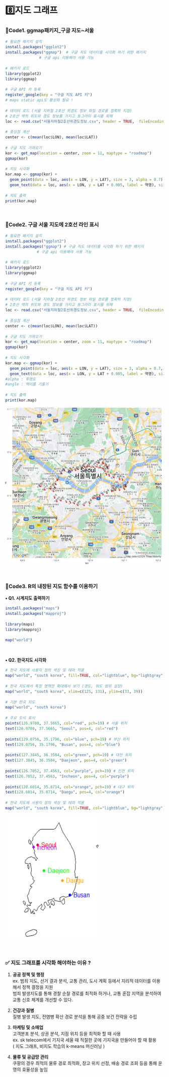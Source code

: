 # 8️⃣지도 그래프  
### 📍Code1. ggmap패키지_구글 지도~서울
```r
# 필요한 패키지 설치
install.packages("ggplot2")
install.packages("ggmap")  # 구글 지도 데이터를 시각화 하기 위한 패키지
			   # 구글 api 이용해야 사용 가능 

# 패키지 로드
library(ggplot2)
library(ggmap)

# 구글 API 키 등록
register_google(key = "구글 지도 API 키")
# maps static api도 활성화 필요 ! 

# 데이터 로드 (서울 지하철 2호선 위경도 정보 파일 경로를 정확히 지정)
# 2호선 역의 위도와 경도 정보를 가지고 동그라미 표시를 위해 
loc <- read.csv("서울지하철2호선위경도정보.csv", header = TRUE,  fileEncoding ="euc-kr" )

# 중심점 계산
center <- c(mean(loc$LON), mean(loc$LAT))

# 구글 지도 가져오기
kor <- get_map(location = center, zoom = 11, maptype = "roadmap")
ggmap(kor)

# 지도 시각화
kor.map <- ggmap(kor) + 
  geom_point(data = loc, aes(x = LON, y = LAT), size = 3, alpha = 0.7) +  #alpha : 투명도 
  geom_text(data = loc, aes(x = LON, y = LAT + 0.005, label = 역명), size = 3)

# 지도 출력
print(kor.map)
```

&nbsp;



### 📍Code2. 구글 서울 지도에 2호선 라인 표시
```r
# 필요한 패키지 설치
install.packages("ggplot2")
install.packages("ggmap") # 구글 지도 데이터를 시각화 하기 위한 패키지
			  # 구글 api 이용해야 사용 가능 

# 패키지 로드
library(ggplot2)
library(ggmap)

# 구글 API 키 등록
register_google(key = "구글 지도 API 키") 

# 데이터 로드 (서울 지하철 2호선 위경도 정보 파일 경로를 정확히 지정)
# 2호선 역의 위도와 경도 정보를 가지고 동그라미 표시를 위해 
loc <- read.csv("서울지하철2호선위경도정보.csv", header = TRUE,  fileEncoding ="euc-kr" )

# 중심점 계산
center <- c(mean(loc$LON), mean(loc$LAT))

# 구글 지도 가져오기
kor <- get_map(location = center, zoom = 11, maptype = "roadmap")
ggmap(kor)

# 지도 시각화
kor.map <- ggmap(kor) + 
  geom_point(data = loc, aes(x = LON, y = LAT), size = 3, alpha = 0.7, col="red") +
  geom_text(data = loc, aes(x = LON, y = LAT + 0.005, label = 역명), size = 3, angle=45 ) 
#alpha : 투명도
#angle : 역이름 기울기

# 지도 출력
print(kor.map)
```

<img src="https://github.com/goguma999/R__/blob/main/_8-1.png" width=500 height=500>

&nbsp;



### 📍Code3. R의 내장된 지도 함수를 이용하기
**▪️ Q1. 시계지도 출력하기**
```r
install.packages("maps")
install.packages("mapproj")

library(maps)
library(mapproj)

map("world")
```

&nbsp;

**▪ Q2. 한국지도 시각화**  
```r
# 한국 지도에 사용자 정의 색상 및 테마 적용
map("world", "south korea", fill=TRUE, col="lightblue", bg="lightgray")

# 한국 지도에서 특정 영역만 확대해서 보기 (경도, 위도 범위 설정)
map("world", "south korea", xlim=c(125, 131), ylim=c(33, 39))

# 기본 한국 지도
map("world", "south korea")

# 주요 도시 표시
points(126.9780, 37.5665, col="red", pch=19) # 서울 위치
text(126.9780, 37.5665, "Seoul", pos=4, col="red")

points(129.0756, 35.1796, col="blue", pch=19) # 부산 위치
text(129.0756, 35.1796, "Busan", pos=4, col="blue")

points(127.3845, 36.3504, col="green", pch=19) # 대전 위치
text(127.3845, 36.3504, "Daejeon", pos=4, col="green")

points(126.7052, 37.4563, col="purple", pch=19) # 인천 위치
text(126.7052, 37.4563, "Incheon", pos=4, col="purple")

points(128.6014, 35.8714, col="orange", pch=19) # 대구 위치
text(128.6014, 35.8714, "Daegu", pos=4, col="orange")

# 한국 지도에 사용자 정의 색상 및 테마 적용
map("world", "south korea", fill=TRUE, col="lightblue", bg="lightgray")
```

<img src="https://github.com/goguma999/R__/blob/main/_8-2.png" width=300 height=400>


&nbsp;



### ✅ 지도 그래프를 시각화 해야하는 이유 ?

1. **공공 정책 및 행정**  
    ex. 범죄 지도, 선거 결과 분석, 교통 관리, 도시 계획 등에서 지리적 데이터를 이용해서 정책 결정을 지원   
    범죄 발생지도를 통해 경찰 순찰 경로를 최적화 하거나, 교통 혼잡 지역을 분석하여 교통 신호 체계를 개선할 수 있다.    
    
2. **건강과 질병**    
    질병 발생 지도, 전염병 확산 경로 분석을 통해 공중 보건 전략을 수립    
   
3. **마케팅 및 소매업**    
    고객분포 분석, 상권 분석, 지점 위치 등을 최적화 할 때 사용     
    ex. sk telecom에서 기지국 세울 때 적절한 곳에 기지국을 만들어야 할 때 활용    
   ( 지도 그래프, 비지도 학습의 k-means 머신러닝 )    
    
5. **물류 및 공급망 관리**    
    쿠팡의 경우 최적의 물류 경로 최적화, 창고 위치 선정, 배송 경로 조회 등을 통해 운영의 효율성을 높임     

   

